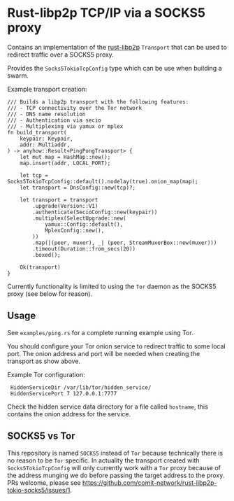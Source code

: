 Rust-libp2p TCP/IP via a SOCKS5 proxy
=====================================

Contains an implementation of the
[rust-libp2p](https://github.com/libp2p/rust-libp2p) `Transport` that
can be used to redirect traffic over a SOCKS5 proxy.

Provides the `Socks5TokioTcpConfig` type which can be use when
building a swarm.

Example transport creation:
```
/// Builds a libp2p transport with the following features:
/// - TCP connectivity over the Tor network
/// - DNS name resolution
/// - Authentication via secio
/// - Multiplexing via yamux or mplex
fn build_transport(
    keypair: Keypair,
    addr: Multiaddr,
) -> anyhow::Result<PingPongTransport> {
    let mut map = HashMap::new();
    map.insert(addr, LOCAL_PORT);

    let tcp = Socks5TokioTcpConfig::default().nodelay(true).onion_map(map);
    let transport = DnsConfig::new(tcp)?;

    let transport = transport
        .upgrade(Version::V1)
        .authenticate(SecioConfig::new(keypair))
        .multiplex(SelectUpgrade::new(
            yamux::Config::default(),
            MplexConfig::new(),
        ))
        .map(|(peer, muxer), _| (peer, StreamMuxerBox::new(muxer)))
        .timeout(Duration::from_secs(20))
        .boxed();

    Ok(transport)
}
```

Currently functionality is limited to using the `Tor` daemon as the
SOCKS5 proxy (see below for reason).

Usage
-----

See `examples/ping.rs` for a complete running example using Tor.

You should configure your Tor onion service to redirect traffic to
some local port. The onion address and port will be needed when
creating the transport as show above.

Example Tor configuration:

     HiddenServiceDir /var/lib/tor/hidden_service/
     HiddenServicePort 7 127.0.0.1:7777

Check the hidden service data directory for a file called `hostname`,
this contains the onion address for the service.

SOCKS5 vs Tor
-------------

This repository is named `SOCKS5` instead of `Tor` because technically
there is no reason to be `Tor` specific. In actuality the transport
created with `Socks5TokioTcpConfig` will only currently work with a
`Tor` proxy because of the address munging we do before passing the
target address to the proxy. PRs welcome, please see
https://github.com/comit-network/rust-libp2p-tokio-socks5/issues/1.
